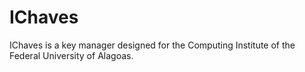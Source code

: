 # IChaves
IChaves is a key manager designed for the Computing Institute of the Federal University of Alagoas.
